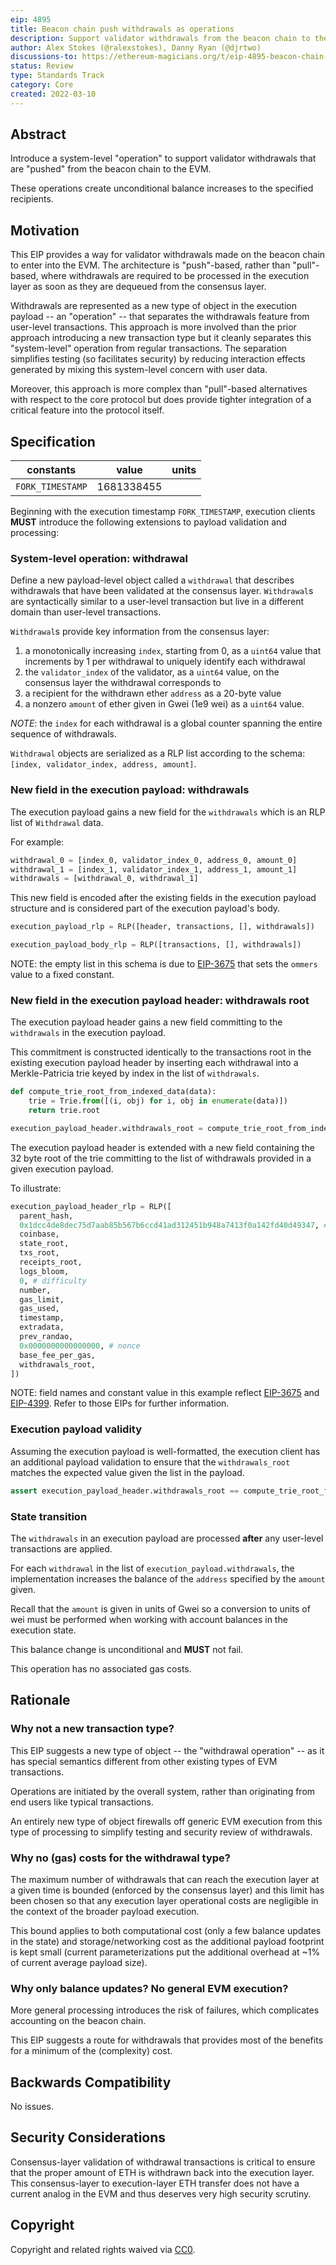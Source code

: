 ```yaml
---
eip: 4895
title: Beacon chain push withdrawals as operations
description: Support validator withdrawals from the beacon chain to the EVM via a new "system-level" operation type.
author: Alex Stokes (@ralexstokes), Danny Ryan (@djrtwo)
discussions-to: https://ethereum-magicians.org/t/eip-4895-beacon-chain-withdrawals-as-system-level-operations/8568
status: Review
type: Standards Track
category: Core
created: 2022-03-10
---
```


## Abstract

Introduce a system-level "operation" to support validator withdrawals that are "pushed" from the beacon chain to the EVM.

These operations create unconditional balance increases to the specified recipients.

## Motivation

This EIP provides a way for validator withdrawals made on the beacon chain to enter into the EVM.
The architecture is "push"-based, rather than "pull"-based, where withdrawals are required to be processed in the execution layer as soon as they are dequeued from the consensus layer.

Withdrawals are represented as a new type of object in the execution payload -- an "operation" -- that separates the withdrawals feature from user-level transactions.
This approach is more involved than the prior approach introducing a new transaction type but it cleanly separates this "system-level" operation from regular transactions.
The separation simplifies testing (so facilitates security) by reducing interaction effects generated by mixing this system-level concern with user data.

Moreover, this approach is more complex than "pull"-based alternatives with respect to the core protocol but does provide tighter integration of a critical feature into the protocol itself.

## Specification

| constants                     | value                                          | units
|---                            |---                                             |---
| `FORK_TIMESTAMP`              | 1681338455                                     |

Beginning with the execution timestamp `FORK_TIMESTAMP`, execution clients **MUST** introduce the following extensions to payload validation and processing:

### System-level operation: withdrawal

Define a new payload-level object called a `withdrawal` that describes withdrawals that have been validated at the consensus layer.
`Withdrawal`s are syntactically similar to a user-level transaction but live in a different domain than user-level transactions.

`Withdrawal`s provide key information from the consensus layer:

1. a monotonically increasing `index`, starting from 0, as a `uint64` value that increments by 1 per withdrawal to uniquely identify each withdrawal
2. the `validator_index` of the validator, as a `uint64` value, on the consensus layer the withdrawal corresponds to
3. a recipient for the withdrawn ether `address` as a 20-byte value
4. a nonzero `amount` of ether given in Gwei (1e9 wei) as a `uint64` value.

*NOTE*: the `index` for each withdrawal is a global counter spanning the entire sequence of withdrawals.

`Withdrawal` objects are serialized as a RLP list according to the schema: `[index, validator_index, address, amount]`.

### New field in the execution payload: withdrawals

The execution payload gains a new field for the `withdrawals` which is an RLP list of `Withdrawal` data.

For example:

```python
withdrawal_0 = [index_0, validator_index_0, address_0, amount_0]
withdrawal_1 = [index_1, validator_index_1, address_1, amount_1]
withdrawals = [withdrawal_0, withdrawal_1]
```

This new field is encoded after the existing fields in the execution payload structure and is considered part of the execution payload's body.

```python
execution_payload_rlp = RLP([header, transactions, [], withdrawals])

execution_payload_body_rlp = RLP([transactions, [], withdrawals])
```

NOTE: the empty list in this schema is due to [EIP-3675](./eip-3675.md) that sets the `ommers` value to a fixed constant.

### New field in the execution payload header: withdrawals root

The execution payload header gains a new field committing to the `withdrawals` in the execution payload.

This commitment is constructed identically to the transactions root in the existing execution payload header by inserting
each withdrawal into a Merkle-Patricia trie keyed by index in the list of `withdrawals`.

```python
def compute_trie_root_from_indexed_data(data):
    trie = Trie.from([(i, obj) for i, obj in enumerate(data)])
    return trie.root

execution_payload_header.withdrawals_root = compute_trie_root_from_indexed_data(execution_payload.withdrawals)
```

The execution payload header is extended with a new field containing the 32 byte root of the trie committing to the list of withdrawals provided in a given execution payload.

To illustrate:

```python
execution_payload_header_rlp = RLP([
  parent_hash,
  0x1dcc4de8dec75d7aab85b567b6ccd41ad312451b948a7413f0a142fd40d49347, # ommers hash
  coinbase,
  state_root,
  txs_root,
  receipts_root,
  logs_bloom,
  0, # difficulty
  number,
  gas_limit,
  gas_used,
  timestamp,
  extradata,
  prev_randao,
  0x0000000000000000, # nonce
  base_fee_per_gas,
  withdrawals_root,
])
```

NOTE: field names and constant value in this example reflect [EIP-3675](./eip-3675.md) and [EIP-4399](./eip-4399.md). Refer to those EIPs for further information.

### Execution payload validity

Assuming the execution payload is well-formatted, the execution client has an additional payload validation to ensure that the `withdrawals_root` matches the expected value given the list in the payload.

```python
assert execution_payload_header.withdrawals_root == compute_trie_root_from_indexed_data(execution_payload.withdrawals)
```

### State transition

The `withdrawals` in an execution payload are processed **after** any user-level transactions are applied.

For each `withdrawal` in the list of `execution_payload.withdrawals`, the implementation increases the balance of the `address` specified by the `amount` given.

Recall that the `amount` is given in units of Gwei so a conversion to units of wei must be performed when working with account balances in the execution state.

This balance change is unconditional and **MUST** not fail.

This operation has no associated gas costs.

## Rationale

### Why not a new transaction type?

This EIP suggests a new type of object -- the "withdrawal operation" -- as it has special semantics different from other existing types of EVM transactions.

Operations are initiated by the overall system, rather than originating from end users like typical transactions.

An entirely new type of object firewalls off generic EVM execution from this type of processing to simplify testing and security review of withdrawals.

### Why no (gas) costs for the withdrawal type?

The maximum number of withdrawals that can reach the execution layer at a given time is bounded (enforced by the consensus layer) and this limit has been chosen so that
any execution layer operational costs are negligible in the context of the broader payload execution.

This bound applies to both computational cost (only a few balance updates in the state) and storage/networking cost as the additional payload footprint is kept small (current parameterizations put the additional overhead at ~1% of current average payload size).

### Why only balance updates? No general EVM execution?

More general processing introduces the risk of failures, which complicates accounting on the beacon chain.

This EIP suggests a route for withdrawals that provides most of the benefits for a minimum of the (complexity) cost.

## Backwards Compatibility

No issues.

## Security Considerations

Consensus-layer validation of withdrawal transactions is critical to ensure that the proper amount of ETH is withdrawn back into the execution layer.
This consensus-layer to execution-layer ETH transfer does not have a current analog in the EVM and thus deserves very high security scrutiny.

## Copyright

Copyright and related rights waived via [CC0](../LICENSE.md).
